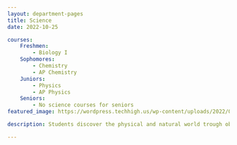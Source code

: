 ```yaml
---
layout: department-pages
title: Science
date: 2022-10-25

courses:
    Freshmen: 
        - Biology I
    Sophomores:
        - Chemistry 
        - AP Chemistry 
    Juniors:
        - Physics
        - AP Physics
    Seniors:
        - No science courses for seniors
featured_image: https://wordpress.techhigh.us/wp-content/uploads/2022/03/science-image.jpg

description: Students discover the physical and natural world trough observation and experiments.

---
```


